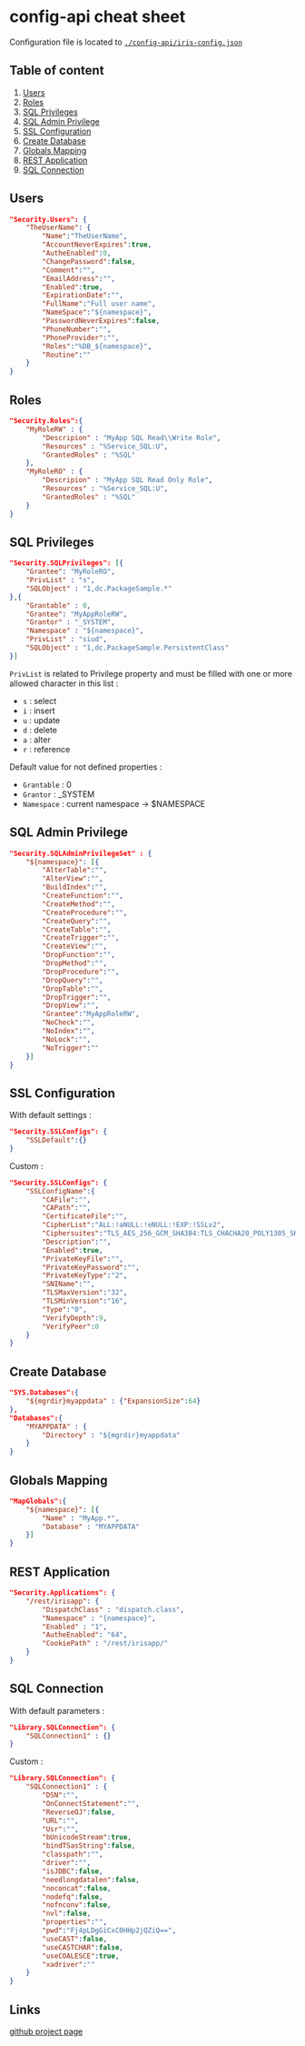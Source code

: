 # config-api cheat sheet

Configuration file is located to [`./config-api/iris-config.json`](./config-api/iris-config.json)

## Table of content

1. [Users](#Users)
2. [Roles](#Roles)
3. [SQL Privileges](#SQL-Privileges)
4. [SQL Admin Privilege](#SQL-Admin-Privilege)
5. [SSL Configuration](#SSL-Configuration)
6. [Create Database](#Create-Database)
7. [Globals Mapping](#Globals-Mapping)
8. [REST Application](#REST-Application)
9. [SQL Connection](#SQL-Connection)

## Users

```json
"Security.Users": {
    "TheUserName": {
        "Name":"TheUserName",
        "AccountNeverExpires":true,
        "AutheEnabled":0,
        "ChangePassword":false,
        "Comment":"",
        "EmailAddress":"",
        "Enabled":true,
        "ExpirationDate":"",
        "FullName":"Full user name",
        "NameSpace":"${namespace}",
        "PasswordNeverExpires":false,
        "PhoneNumber":"",
        "PhoneProvider":"",
        "Roles":"%DB_${namespace}",
        "Routine":""
    }
}
```

## Roles

```json
"Security.Roles":{
    "MyRoleRW" : {
        "Descripion" : "MyApp SQL Read\\Write Role",
        "Resources" : "%Service_SQL:U",
        "GrantedRoles" : "%SQL"
    },
    "MyRoleRO" : {
        "Descripion" : "MyApp SQL Read Only Role",
        "Resources" : "%Service_SQL:U",
        "GrantedRoles" : "%SQL"
    }
}
```

## SQL Privileges

```json
"Security.SQLPrivileges": [{
    "Grantee": "MyRoleRO",
    "PrivList" : "s",
    "SQLObject" : "1,dc.PackageSample.*"
},{
    "Grantable" : 0,
    "Grantee": "MyAppRoleRW",
    "Grantor" : "_SYSTEM",
    "Namespace" : "${namespace}",
    "PrivList" : "siud",
    "SQLObject" : "1,dc.PackageSample.PersistentClass"
}]
```
`PrivList` is related to Privilege property and must be filled with one or more allowed character in this list : 

* `s` : select
* `i` : insert
* `u` : update
* `d` : delete
* `a` : alter
* `r` : reference

Default value for not defined properties : 

* `Grantable` : 0
* `Grantor` : _SYSTEM
* `Namespace` : current namespace -> $NAMESPACE 

## SQL Admin Privilege

```json
"Security.SQLAdminPrivilegeSet" : {
    "${namespace}": [{
        "AlterTable":"",
        "AlterView":"",
        "BuildIndex":"",
        "CreateFunction":"",
        "CreateMethod":"",
        "CreateProcedure":"",
        "CreateQuery":"",
        "CreateTable":"",
        "CreateTrigger":"",
        "CreateView":"",
        "DropFunction":"",
        "DropMethod":"",
        "DropProcedure":"",
        "DropQuery":"",
        "DropTable":"",
        "DropTrigger":"",
        "DropView":"",
        "Grantee":"MyAppRoleRW",
        "NoCheck":"",
        "NoIndex":"",
        "NoLock":"",
        "NoTrigger":""
    }]
}
```

## SSL Configuration

With default settings : 

```json
"Security.SSLConfigs": {
    "SSLDefault":{}
}
```

Custom : 
```json
"Security.SSLConfigs": {
    "SSLConfigName":{
        "CAFile":"",
        "CAPath":"",
        "CertificateFile":"",
        "CipherList":"ALL:!aNULL:!eNULL:!EXP:!SSLv2",
        "Ciphersuites":"TLS_AES_256_GCM_SHA384:TLS_CHACHA20_POLY1305_SHA256:TLS_AES_128_GCM_SHA256",
        "Description":"",
        "Enabled":true,
        "PrivateKeyFile":"",
        "PrivateKeyPassword":"",
        "PrivateKeyType":"2",
        "SNIName":"",
        "TLSMaxVersion":"32",
        "TLSMinVersion":"16",
        "Type":"0",
        "VerifyDepth":9,
        "VerifyPeer":0
    }
}
```

## Create Database

```json
"SYS.Databases":{
    "${mgrdir}myappdata" : {"ExpansionSize":64}
},
"Databases":{
    "MYAPPDATA" : {
        "Directory" : "${mgrdir}myappdata"
    }
}
```

## Globals Mapping

```json
"MapGlobals":{
    "${namespace}": [{
        "Name" : "MyApp.*",
        "Database" : "MYAPPDATA"
    }]
}
```

## REST Application

```json
"Security.Applications": {
    "/rest/irisapp": {
        "DispatchClass" : "dispatch.class",
        "Namespace" : "{namespace}",
        "Enabled" : "1",
        "AutheEnabled": "64",
        "CookiePath" : "/rest/irisapp/"
    }
}
```

## SQL Connection

With default parameters : 
```json
"Library.SQLConnection": {
    "SQLConnection1" : {}
}
```

Custom : 

```json
"Library.SQLConnection": {
    "SQLConnection1" : {
        "DSN":"",
        "OnConnectStatement":"",
        "ReverseOJ":false,
        "URL":"",
        "Usr":"",
        "bUnicodeStream":true,
        "bindTSasString":false,
        "classpath":"",
        "driver":"",
        "isJDBC":false,
        "needlongdatalen":false,
        "noconcat":false,
        "nodefq":false,
        "nofnconv":false,
        "nvl":false,
        "properties":"",
        "pwd":"Fj4pLDgGiCxC0HHp2jQZiQ==",
        "useCAST":false,
        "useCASTCHAR":false,
        "useCOALESCE":true,
        "xadriver":""
    }
}

```

## Links

[github project page](https://github.com/lscalese/iris-config-api)

